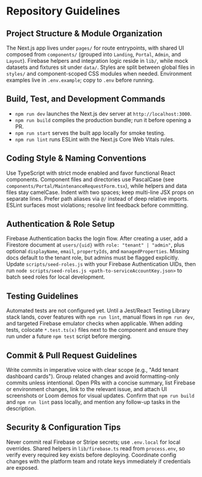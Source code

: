 # Repository Guidelines

## Project Structure & Module Organization
The Next.js app lives under `pages/` for route entrypoints, with shared UI composed from `components/` (grouped into `Landing`, `Portal`, `Admin`, and `Layout`). Firebase helpers and integration logic reside in `lib/`, while mock datasets and fixtures sit under `data/`. Styles are split between global files in `styles/` and component-scoped CSS modules when needed. Environment examples live in `.env.example`; copy to `.env` before running.

## Build, Test, and Development Commands
- `npm run dev` launches the Next.js dev server at `http://localhost:3000`.
- `npm run build` compiles the production bundle; run it before opening a PR.
- `npm run start` serves the built app locally for smoke testing.
- `npm run lint` runs ESLint with the Next.js Core Web Vitals rules.

## Coding Style & Naming Conventions
Use TypeScript with strict mode enabled and favor functional React components. Component files and directories use PascalCase (see `components/Portal/MaintenanceRequestForm.tsx`), while helpers and data files stay camelCase. Indent with two spaces; keep multi-line JSX props on separate lines. Prefer path aliases via `@/` instead of deep relative imports. ESLint surfaces most violations; resolve lint feedback before committing.

## Authentication & Role Setup
Firebase Authentication backs the login flow. After creating a user, add a Firestore document at `users/{uid}` with `role: "tenant" | "admin"`, plus optional `displayName`, `email`, `propertyIds`, and `managedProperties`. Missing docs default to the tenant role, but admins must be flagged explicitly. Update `scripts/seed-roles.js` with your Firebase Authentication UIDs, then run `node scripts/seed-roles.js <path-to-serviceAccountKey.json>` to batch seed roles for local development.

## Testing Guidelines
Automated tests are not configured yet. Until a Jest/React Testing Library stack lands, cover features with `npm run lint`, manual flows in `npm run dev`, and targeted Firebase emulator checks when applicable. When adding tests, colocate `*.test.ts(x)` files next to the component and ensure they run under a future `npm test` script before merging.

## Commit & Pull Request Guidelines
Write commits in imperative voice with clear scope (e.g., "Add tenant dashboard cards"). Group related changes and avoid formatting-only commits unless intentional. Open PRs with a concise summary, list Firebase or environment changes, link to the relevant issue, and attach UI screenshots or Loom demos for visual updates. Confirm that `npm run build` and `npm run lint` pass locally, and mention any follow-up tasks in the description.

## Security & Configuration Tips
Never commit real Firebase or Stripe secrets; use `.env.local` for local overrides. Shared helpers in `lib/firebase.ts` read from `process.env`, so verify every required key exists before deploying. Coordinate config changes with the platform team and rotate keys immediately if credentials are exposed.
